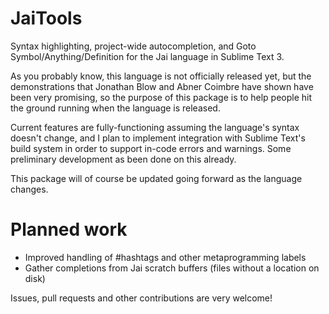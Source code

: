# JaiTools

Syntax highlighting, project-wide autocompletion, and Goto Symbol/Anything/Definition for the Jai language in Sublime Text 3.

As you probably know, this language is not officially released yet, but the demonstrations that Jonathan Blow and Abner Coimbre have shown have been very promising, so the purpose of this package is to help people hit the ground running when the language is released.

Current features are fully-functioning assuming the language's syntax doesn't change, and I plan to implement integration with Sublime Text's build system in order to support in-code errors and warnings. Some preliminary development as been done on this already.

This package will of course be updated going forward as the language changes.

# Planned work

* Improved handling of #hashtags and other metaprogramming labels
* Gather completions from Jai scratch buffers (files without a location on disk)

Issues, pull requests and other contributions are very welcome!